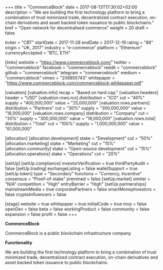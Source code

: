 +++
title = "CommerceBlock"
date = 2017-08-13T17:30:02+02:00
description = "We are building the first technology platform to bring a combination of trust minimized trade, decentralized contract execution, on-chain derivatives and asset backed token issuance to public blockchains."
bref = "Open network for decentralised commerce"
weight = 20
draft = false

ticker = "CBT"
startDate = 2017-11-28
endDate = 2017-12-19
rating = "88"
origin = "UK, 2017"
industry = "e-commerce"
platform = "Ethereum"
currencyAccepted = "BTC, ETH"

[links]
  website = "https://www.commerceblock.com/"
  twitter = "commerceblock"
  facebook = "commerceblock"
  reddit = "commerceblock"
  github = "commerceblock"
  telegram = "commerceblock"
  medium = "commerceblock"
  vimeo = "208855743"
  whitepaper = "https://www.commerceblock.com/commerceblock-whitepaper.pdf"

[valuation]
  [valuation.info]
    recap = "Based on hard cap."
  [valuation.headers]
    header = "USD"
    [valuation.rows.ico]
      distribution = "ICO"
      cut = "40%"
      supply = "400,000,000"
      value = "25,000,000"
    [valuation.rows.partners]
      distribution = "Partners"
      cut = "30%"
      supply = "300,000,000"
      value = "18,000,000"
    [valuation.rows.company]
      distribution = "Company"
      cut = "30%"
      supply = "300,000,000"
      value = "18,000,000"
    [valuation.rows.total]
      distribution = "Total"
      cut = "100%"
      supply = "1,000,000,000"
      value = "61,000,000"

[allocation]
  [allocation.development]
    stake = "Development"
    cut = "50%"
  [allocation.marketing]
    stake = "Marketing"
    cut = "15%"
  [allocation.community]
    stake = "Open-source development"
    cut = "15%"
  [allocation.operations]
    stake = "Operations"
    cut = "20%"

[setUp]
  [setUp.compliance]
    investorVerification = true
    thirdPartyAudit = false
  [setUp.trading]
    exchangeListing = false
    walletSupport = true
  [setUp.token]
    type = "Secondary"
    functions = "Currency, Incentive"
    consensus = "Proof-of-stake"
    premined = false
  [setUp.market]
    similar = "N/A"
    competition = "High"
    entryBarrier = "High"
  [setUp.partnerships]
    mainstreamMedia = true
    corporatePartners = false
    smartMoneyInvestors = false
    cryptoInfluencers = false

[stage]
  website = true
  whitepaper = true
  initialCode = true
  mvp = false
  openDev = false
  beta = false
  workingProduct = false
  community = false
  expansion = false
  profit = false
+++

**CommerceBlock**

CommerceBlock is a public blockchain infrastructure company

**Functionality**

We are building the first technology platform to bring a combination of trust minimized trade, decentralized contract execution, on-chain derivatives and asset backed token issuance to public blockchains.

